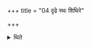 +++
title = "04 दृढे स्थः शिथिरे"

+++

<details><summary>थिते</summary>

दृढे स्थः शिथिरे समीची इति द्यावापृथिवी उपतिष्ठते । सूर्यं वायुमग्निं यमं सरस्वतीं सदसो द्वाराविति ४
</details>
